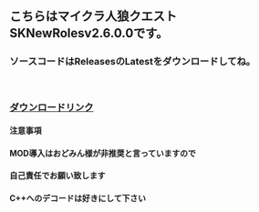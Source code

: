 ## こちらはマイクラ人狼クエストSKNewRolesv2.6.0.0です。
### ソースコードはReleasesのLatestをダウンロードしてね。
<br>
<h3>
  <a href="https://sakitibi.github.io/12nin.com/SKNewRoles">ダウンロードリンク</a>
</h3>
<h4>注意事項</h4>
<h4>MOD導入はおどみん様が非推奨と言っていますので</h4>
<h4>自己責任でお願い致します</h4>
<h4>C++へのデコードは好きにして下さい</h4>
